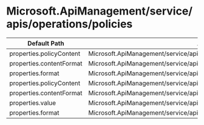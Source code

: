# Microsoft.ApiManagement/service/apis/operations/policies

| Default Path | Alias |
|---|---|
| properties.policyContent | Microsoft.ApiManagement/service/apis/operations/policies/policyContent |
| properties.contentFormat | Microsoft.ApiManagement/service/apis/operations/policies/contentFormat |
| properties.format | Microsoft.ApiManagement/service/apis/operations/policies/format |
| properties.policyContent | Microsoft.ApiManagement/service/apis/operations/policies/policy.policyContent |
| properties.contentFormat | Microsoft.ApiManagement/service/apis/operations/policies/policy.contentFormat |
| properties.value | Microsoft.ApiManagement/service/apis/operations/policies/policy.value |
| properties.format | Microsoft.ApiManagement/service/apis/operations/policies/policy.format |

